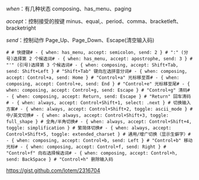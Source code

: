 _when_：有几种状态 composing、has_menu、paging

_accept_：控制接受的按键 minus、equal,、period、comma、bracketleft、bracketright

_send_：控制动作 Page_Up、Page_Down、Escape(清空输入码)

`# # 快捷键# - { when: has_menu, accept: semicolon, send: 2 } # ":" (分号)选择第 2 个候选词# - { when: has_menu, accept: apostrophe, send: 3 } # "'" (引号)选择第 3 个候选词# - { when: composing, accept: Shift+Tab, send: Shift+Left } # "Shift+Tab" 键向左选拼音分词# - { when: composing, accept: Control+a, send: Home } # "Control+a" 光标移至首# - { when: composing, accept: Control+e, send: End } # "Control+e" 光标移至尾# - { when: composing, accept: Control+g, send: Escape } # "Control+g" 清码# - { when: composing, accept: Return, send: Escape } # "Return" 回车清码# - { when: always, accept: Control+Shift+1, select: .next } # 切换输入方案# - { when: always, accept: Control+Shift+2, toggle: ascii_mode } # 中/英文切换# - { when: always, accept: Control+Shift+3, toggle: full_shape } # 全角/半角切换# - { when: always, accept: Control+Shift+4, toggle: simplification } # 繁简体切换# - { when: always, accept: Control+Shift+5, toggle: extended_charset } # 通用/增广切换（显示生僻字）# - { when: composing, accept: Control+b, send: Left } # "Control+b" 移动光标# - { when: composing, accept: Control+f, send: Right } # "Control+f" 向右选择候选词# - { when: composing, accept: Control+h, send: BackSpace } # "Control+h" 删除输入码`

https://gist.github.com/lotem/2316704